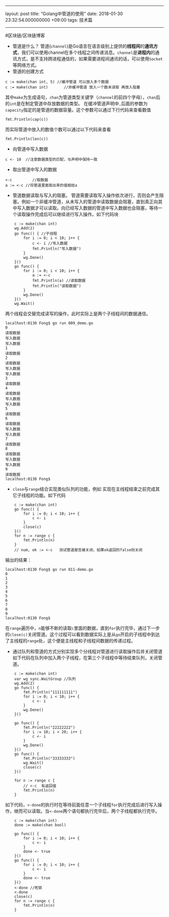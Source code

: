 - - - -
layout: post
title: “Golang中管道的使用"
date: 2018-01-30 23:32:54.000000000 +09:00
tags: 技术篇
- - - -
#区块链/区块链博客

* 管道是什么？
管道(`channel`)是Go语言在语言级别上提供的**线程间**的**通讯方式**，我们可以使用channel在多个线程之间传递消息。`channel`是**进程内**的通讯方式，是不支持跨进程通信的，如果需要进程间通讯的话，可以使用`Socket`等网络方式。
* 管道的创建方式
```golang
c := make(chan int, 5) //缓冲管道 可以放入多个数据  
c := make(chan int) 	  //非缓冲管道 放入一个数未读取 再放入阻塞
```
其中`make`为生成语句，`chan`为管道类型关键字（`channel`的前四个字母），`chan`后的`int`是在制定管道中存放数据的类型。
在缓冲管道声明中`,`后面的参数为`capacity`指定的是管道的数据容量。这个参数可以通过下行代码来查看数值
```golang
fmt.Println(cap(c))
```
而实际管道中放入的数值个数可以通过以下代码来查看
```golang
fmt.Println(len(c))
```
* 向管道中写入数据
```golang
c <- 10  //注意数据类型的匹配，与声明中保持一致
```
* 取出管道中写入的数据
```golang
<-c  		//取数据
a := <-c //将管道里面取出来的值赋给a
```
* 管道数据读取与写入的阻塞。
管道需要读取写入操作依次进行，否则会产生阻塞。例如一个非缓冲管道，从未写入的管道中读取数据会阻塞，直到真正向其中写入数据才可以读取。向已经写入数据的管道中写入数据也会阻塞，等待一个读取操作完成后可以继续进行写入操作。如下代码块
```golang
	c := make(chan int)
	wg.Add(2)
	go func() { //子线程
		for i := 0; i < 10; i++ {
			c <- i //写入数据
			fmt.Println("写入数据")
		}
		wg.Done()
	}()
	go func() {
		for i := 0; i < 10; i++ {
			a := <-c
			fmt.Println(a) //读取数据
			fmt.Println("读取数据")
		}
		wg.Done()
	}()
	wg.Wait()
```
两个线程会交替完成读写的操作，此时实际上是两个子线程间的数据通信。
```终端执行结果
localhost:0130 Fong$ go run 009_demo.go 
0
读取数据
写入数据
写入数据
1
读取数据
2
读取数据
写入数据
写入数据
3
读取数据
4
读取数据
写入数据
写入数据
5
读取数据
6
读取数据
写入数据
写入数据
7
读取数据
8
读取数据
写入数据
写入数据
9
读取数据
localhost:0130 Fong$ 
```
* `close`与`range`结合实现类似队列的功能，例如 实现在主线程结束之前完成其它子线程的功能。如下代码
```golang
	c := make(chan int)
	go func() {
		for i := 0; i < 10; i++ {
			c <- i
		}
		close(c)
	}()
	for n := range c {
		fmt.Println(n)
	}
	// num, ok := <-c   测试管道是否被关闭，如果ok返回的false则关闭
```
输出的结果：
```运行终端输出
localhost:0130 Fong$ go run 011-demo.go 
0
1
2
3
4
5
6
7
8
9
localhost:0130 Fong$ 
```

在`range`遍历中，`n`能够不断的读取`c`里面的数据，直到`for`执行完毕，通过下一步的`close(c)`关闭管道。这个过程可以看到数据实际上是从`go`开启的子线程中到达了主线程的`range`处，这个便是主线程和子线程间数据的传递过程。


* 通过队列和管道的方式分别实现多个分线程对管道进行读取操作后并关闭管道
如下代码在队列中加入两个子线程，在第三个子线程中等待结束队列，关闭管道。
```golang
	c := make(chan int)
	var wg sync.WaitGroup //队列
	wg.Add(2)
	go func() {
		fmt.Println("111111111")
		for i := 0; i < 10; i++ {
			c <- i
		}
		wg.Done()
	}()

	go func() {
		fmt.Println("22222222")
		for i := 10; i < 20; i++ {
			c <- i
		}
		wg.Done()
	}()
	go func() {
		fmt.Println("33333333")
		wg.Wait()
		close(c)
	}()

	for n := range c {
		// <-c  有返回值
		fmt.Println(n)
	}
```
如下代码，`<-done`的执行时在等待前面任意一个子线程`for`执行完成后进行写入操作，继而可以读取。当`<-done`两个语句都执行完毕后，两个子线程都执行完毕。
```golang
	c := make(chan int)
	done := make(chan bool)

	go func() {
		for i := 0; i < 10; i++ {
			c <- i
		}
		done <- true
	}()
	go func() {
		for i := 0; i < 10; i++ {
			c <- i
		}
		done <- true
	}()
	<-done //死锁
	<-done
	close(c)
	for n := range c {
		fmt.Println(n)
	}
```